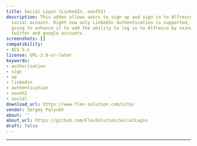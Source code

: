 ```yaml
---
title: Social Login (LinkedIn, oauth2)
description: This addon allows users to sign up and sign in to Alfresco by using the
  social account. Right now only LinkedIn authentication is supported, but we are
  going to enhance it to add the ability to log in to Alfresco by using facebook,
  twitter and google accounts.
screenshots: []
compatibility:
- ACS 5.x
license: GPL-3.0-or-later
keywords:
- authorization
- sign
- up
- linkedin
- authentication
- oauth2
- social
download_url: https://www.flex-solution.com/site/
vendor: Sergey Palyukh ‌
about: ''
about_url: https://github.com/FlexSolution/SocialLogin
draft: false
---
```

---
